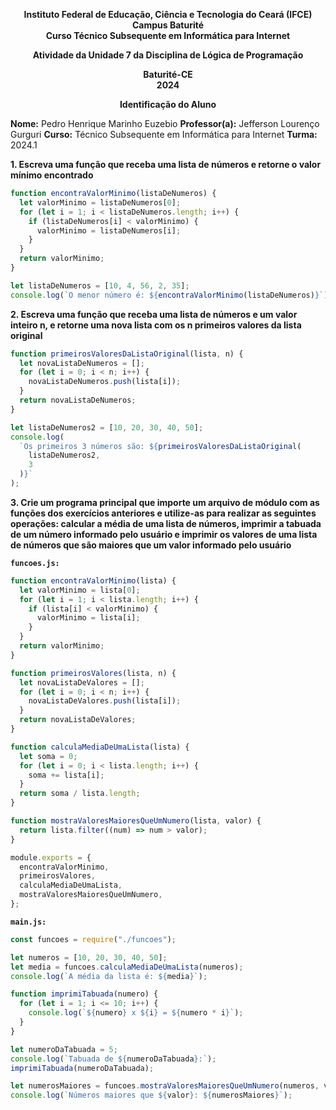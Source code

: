 <p align="center">
  <strong>
    Instituto Federal de Educação, Ciência e Tecnologia do Ceará (IFCE) <br>
    Campus Baturité <br>
    Curso Técnico Subsequente em Informática para Internet
  </strong>
</p>

<p align="center">
  <strong>
    Atividade da Unidade 7 da Disciplina de Lógica de Programação
  </strong>
</p>

<p align="center">
  <strong>
    Baturité-CE <br>
    2024
  </strong>
</p>

<p align="center">
  <strong>
    Identificação do Aluno
  </strong>
</p>

**Nome:** Pedro Henrique Marinho Euzebio
**Professor(a):** Jefferson Lourenço Gurguri
**Curso:** Técnico Subsequente em Informática para Internet
**Turma:** 2024.1

**1. Escreva uma função que receba uma lista de números e retorne o valor mínimo encontrado**

```js
function encontraValorMinimo(listaDeNumeros) {
  let valorMinimo = listaDeNumeros[0];
  for (let i = 1; i < listaDeNumeros.length; i++) {
    if (listaDeNumeros[i] < valorMinimo) {
      valorMinimo = listaDeNumeros[i];
    }
  }
  return valorMinimo;
}

let listaDeNumeros = [10, 4, 56, 2, 35];
console.log(`O menor número é: ${encontraValorMinimo(listaDeNumeros)}`);
```

**2. Escreva uma função que receba uma lista de números e um valor inteiro n, e retorne uma nova lista com os n primeiros valores da lista original**

```js
function primeirosValoresDaListaOriginal(lista, n) {
  let novaListaDeNumeros = [];
  for (let i = 0; i < n; i++) {
    novaListaDeNumeros.push(lista[i]);
  }
  return novaListaDeNumeros;
}

let listaDeNumeros2 = [10, 20, 30, 40, 50];
console.log(
  `Os primeiros 3 números são: ${primeirosValoresDaListaOriginal(
    listaDeNumeros2,
    3
  )}`
);
```

**3. Crie um programa principal que importe um arquivo de módulo com as funções dos exercícios anteriores e utilize-as para realizar as seguintes operações: calcular a média de uma lista de números, imprimir a tabuada de um número informado pelo usuário e imprimir os valores de uma lista de números que são maiores que um valor informado pelo usuário**

**`funcoes.js:`**

```js
function encontraValorMinimo(lista) {
  let valorMinimo = lista[0];
  for (let i = 1; i < lista.length; i++) {
    if (lista[i] < valorMinimo) {
      valorMinimo = lista[i];
    }
  }
  return valorMinimo;
}

function primeirosValores(lista, n) {
  let novaListaDeValores = [];
  for (let i = 0; i < n; i++) {
    novaListaDeValores.push(lista[i]);
  }
  return novaListaDeValores;
}

function calculaMediaDeUmaLista(lista) {
  let soma = 0;
  for (let i = 0; i < lista.length; i++) {
    soma += lista[i];
  }
  return soma / lista.length;
}

function mostraValoresMaioresQueUmNumero(lista, valor) {
  return lista.filter((num) => num > valor);
}

module.exports = {
  encontraValorMinimo,
  primeirosValores,
  calculaMediaDeUmaLista,
  mostraValoresMaioresQueUmNumero,
};
```

**`main.js:`**

```js
const funcoes = require("./funcoes");

let numeros = [10, 20, 30, 40, 50];
let media = funcoes.calculaMediaDeUmaLista(numeros);
console.log(`A média da lista é: ${media}`);

function imprimiTabuada(numero) {
  for (let i = 1; i <= 10; i++) {
    console.log(`${numero} x ${i} = ${numero * i}`);
  }
}

let numeroDaTabuada = 5;
console.log(`Tabuada de ${numeroDaTabuada}:`);
imprimiTabuada(numeroDaTabuada);

let numerosMaiores = funcoes.mostraValoresMaioresQueUmNumero(numeros, valor);
console.log(`Números maiores que ${valor}: ${numerosMaiores}`);
```
